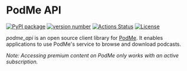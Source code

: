 # PodMe API

[![PyPI package](https://img.shields.io/badge/pip%20install-podme--api-brightgreen)](https://pypi.org/project/podme-api/) [![version number](https://img.shields.io/pypi/v/podme-api?color=green&label=version)](https://github.com/bendikrb/podme_api/releases) [![Actions Status](https://github.com/bendikrb/podme_api/workflows/Test/badge.svg)](https://github.com/bendikrb/podme_api/actions) [![License](https://img.shields.io/github/license/bendikrb/podme_api)](https://github.com/bendikrb/podme_api/blob/master/LICENSE)

*podme_api* is an open source client library for [PodMe](https://podme.com). It enables applications to use PodMe's service to browse and download podcasts.

_Note: Accessing premium content on PodMe only works with an active subscription._
